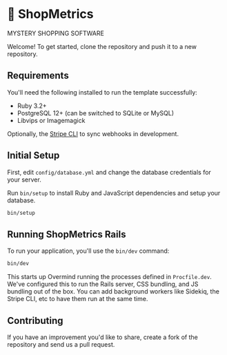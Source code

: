 # 🎉 ShopMetrics
MYSTERY SHOPPING SOFTWARE

Welcome! To get started, clone the repository and push it to a new repository.

## Requirements

You'll need the following installed to run the template successfully:

* Ruby 3.2+
* PostgreSQL 12+ (can be switched to SQLite or MySQL)
* Libvips or Imagemagick

Optionally, the [Stripe CLI](https://docs.stripe.com/stripe-cli) to sync webhooks in development.
## Initial Setup

First, edit `config/database.yml` and change the database credentials for your server.

Run `bin/setup` to install Ruby and JavaScript dependencies and setup your database.

```bash
bin/setup
```

## Running ShopMetrics Rails

To run your application, you'll use the `bin/dev` command:

```bash
bin/dev
```

This starts up Overmind running the processes defined in `Procfile.dev`. We've configured this to run the Rails server, CSS bundling, and JS bundling out of the box. You can add background workers like Sidekiq, the Stripe CLI, etc to have them run at the same time.


## Contributing

If you have an improvement you'd like to share, create a fork of the repository and send us a pull request.
